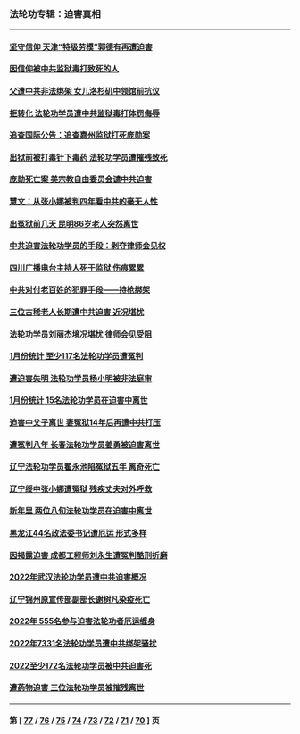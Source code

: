 ### 法轮功专辑：迫害真相
---
#### [坚守信仰 天津“特级劳模”郭德有再遭迫害](../../pages/nf4379/n13934725.md?02260430) 
#### [因信仰被中共监狱毒打致死的人](../../pages/nf4379/n13934141.md?02260430) 
#### [父遭中共非法绑架 女儿洛杉矶中领馆前抗议](../../pages/nf4379/n13933807.md?02260430) 
#### [拒转化 法轮功学员遭中共监狱毒打体罚侮辱](../../pages/nf4379/n13928989.md?02260430) 
#### [追查国际公告：追查嘉州监狱打死庞勋案](../../pages/nf4379/n13933461.md?02260430) 
#### [出狱前被打毒针下毒药 法轮功学员遭摧残致死](../../pages/nf4379/n13931976.md?02260430) 
#### [庞勋死亡案 美宗教自由委员会谴中共迫害](../../pages/nf4379/n13932260.md?02260430) 
#### [慧文：从张小娜被判四年看中共的毫无人性](../../pages/nf4379/n13931796.md?02260430) 
#### [出冤狱前几天 昆明86岁老人突然离世](../../pages/nf4379/n13931228.md?02260430) 
#### [中共迫害法轮功学员的手段：剥夺律师会见权](../../pages/nf4379/n13929748.md?02260430) 
#### [四川广播电台主持人死于监狱 伤痕累累](../../pages/nf4379/n13929027.md?02260430) 
#### [中共对付老百姓的犯罪手段——持枪绑架](../../pages/nf4379/n13926448.md?02260430) 
#### [三位古稀老人长期遭中共迫害 近况堪忧](../../pages/nf4379/n13924554.md?02260430) 
#### [法轮功学员刘丽杰境况堪忧 律师会见受阻](../../pages/nf4379/n13924569.md?02260430) 
#### [1月份统计 至少117名法轮功学员遭冤判](../../pages/nf4379/n13924061.md?02260430) 
#### [遭迫害失明 法轮功学员杨小明被非法庭审](../../pages/nf4379/n13920152.md?02260430) 
#### [1月份统计 15名法轮功学员在迫害中离世](../../pages/nf4379/n13922556.md?02260430) 
#### [迫害中父子离世 妻冤狱14年后再遭中共打压](../../pages/nf4379/n13920995.md?02260430) 
#### [遭冤判八年 长春法轮功学员姜勇被迫害离世](../../pages/nf4379/n13919478.md?02260430) 
#### [辽宁法轮功学员翟永池陷冤狱五年 离奇死亡](../../pages/nf4379/n13916049.md?02260430) 
#### [辽宁绥中张小娜遭冤狱 残疾丈夫对外呼救](../../pages/nf4379/n13915683.md?02260430) 
#### [新年里 两位八旬法轮功学员在迫害中离世](../../pages/nf4379/n13915319.md?02260430) 
#### [黑龙江44名政法委书记遭厄运 形式多样](../../pages/nf4379/n13909467.md?02260430) 
#### [因揭露迫害 成都工程师刘永生遭冤判酷刑折磨](../../pages/nf4379/n13907678.md?02260430) 
#### [2022年武汉法轮功学员遭中共迫害概况](../../pages/nf4379/n13906471.md?02260430) 
#### [辽宁锦州原宣传部副部长谢树凡染疫死亡](../../pages/nf4379/n13904044.md?02260430) 
#### [2022年 555名参与迫害法轮功者厄运缠身](../../pages/nf4379/n13903134.md?02260430) 
#### [2022年7331名法轮功学员遭中共绑架骚扰](../../pages/nf4379/n13901725.md?02260430) 
#### [2022至少172名法轮功学员被中共迫害死](../../pages/nf4379/n13900831.md?02260430) 
#### [遭药物迫害 三位法轮功学员被摧残离世](../../pages/nf4379/n13893822.md?02260430) 

---
#### 第 [ [77](./77.md?02260430) / [76](./76.md?02260430) / [75](./75.md?02260430) / [74](./74.md?02260430) / [73](./73.md?02260430) / [72](./72.md?02260430) / [71](./71.md?02260430) / [70](./70.md?02260430) ] 页
